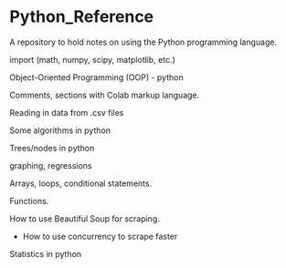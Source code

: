 # Python_Reference
A repository to hold notes on using the Python programming language.


import (math, numpy, scipy, matplotlib, etc.) 

Object-Oriented Programming (OOP) - python 

Comments, sections with Colab markup language.

Reading in data from .csv files 

Some algorithms in python 

Trees/nodes in python

graphing, regressions

Arrays, loops, conditional statements.

Functions. 

How to use Beautiful Soup for scraping. 
- How to use concurrency to scrape faster

Statistics in python 




